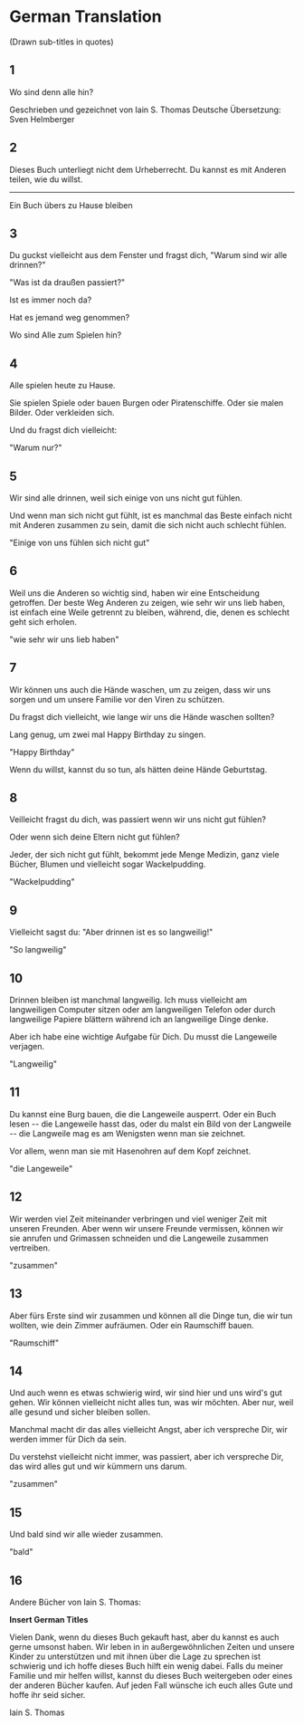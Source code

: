 # German Translation

(Drawn sub-titles in quotes)

## 1

Wo sind denn alle hin?

Geschrieben und gezeichnet von Iain S. Thomas
Deutsche Übersetzung: Sven Helmberger

## 2

Dieses Buch unterliegt nicht dem Urheberrecht. Du kannst es mit Anderen teilen, wie du willst.

---

Ein Buch übers zu Hause bleiben

## 3

Du guckst vielleicht aus dem Fenster und fragst dich, "Warum sind wir alle drinnen?"

"Was ist da draußen passiert?"

Ist es immer noch da?

Hat es jemand weg genommen?

Wo sind Alle zum Spielen hin?

## 4

Alle spielen heute zu Hause.

Sie spielen Spiele oder bauen Burgen oder Piratenschiffe. 
Oder sie malen Bilder. 
Oder verkleiden sich.

Und du fragst dich vielleicht: 

"Warum nur?"

## 5

Wir sind alle drinnen, weil sich einige von uns nicht gut fühlen.

Und wenn man sich nicht gut fühlt, ist es manchmal das Beste einfach 
nicht mit Anderen zusammen zu sein, damit die sich nicht auch schlecht fühlen.

"Einige von uns fühlen sich nicht gut"

## 6

Weil uns die Anderen so wichtig sind, haben wir eine Entscheidung getroffen. Der beste Weg Anderen zu zeigen,
wie sehr wir uns lieb haben, ist einfach eine Weile getrennt zu bleiben, während, die, 
denen es schlecht geht sich erholen.    

"wie sehr wir uns lieb haben"

## 7

Wir können uns auch die Hände waschen, um zu zeigen, dass wir uns sorgen und um unsere Familie vor
den Viren zu schützen.

Du fragst dich vielleicht, wie lange wir uns die Hände waschen sollten?

Lang genug, um zwei mal Happy Birthday zu singen.

"Happy Birthday"

Wenn du willst, kannst du so tun, als hätten deine Hände Geburtstag.

## 8

Veilleicht fragst du dich, was passiert wenn wir uns nicht gut fühlen?

Oder wenn sich deine Eltern nicht gut fühlen?

Jeder, der sich nicht gut fühlt, bekommt jede Menge Medizin, ganz viele Bücher, Blumen und vielleicht 
sogar Wackelpudding.

"Wackelpudding"

## 9

Vielleicht sagst du: "Aber drinnen ist es so langweilig!"

"So langweilig"

## 10

Drinnen bleiben ist manchmal langweilig. Ich muss vielleicht am langweiligen Computer sitzen
oder am langweiligen Telefon oder durch langweilige Papiere blättern während ich an langweilige
Dinge denke.

Aber ich habe eine wichtige Aufgabe für Dich. Du musst die Langeweile verjagen.

"Langweilig"

## 11

Du kannst eine Burg bauen, die die Langeweile ausperrt. Oder ein Buch lesen -- die Langeweile hasst das,
oder du malst ein Bild von der Langweile -- die Langweile mag es am Wenigsten wenn man sie zeichnet.

Vor allem, wenn man sie mit Hasenohren auf dem Kopf zeichnet.
                                                            
"die Langeweile"

## 12

Wir werden viel Zeit miteinander verbringen und viel weniger Zeit mit unseren Freunden. Aber wenn wir
unsere Freunde vermissen, können wir sie anrufen und Grimassen schneiden und die Langeweile zusammen
vertreiben.

"zusammen"

## 13

Aber fürs Erste sind wir zusammen und können all die Dinge tun, die wir tun wollten, wie dein Zimmer aufräumen.
Oder ein Raumschiff bauen.

"Raumschiff"

## 14

Und auch wenn es etwas schwierig wird, wir sind hier und uns wird's gut gehen.
Wir können vielleicht nicht alles tun, was wir möchten. Aber nur, weil alle gesund und sicher bleiben sollen.

Manchmal macht dir das alles vielleicht Angst, aber ich verspreche Dir, wir werden immer für Dich da sein.

Du verstehst vielleicht nicht immer, was passiert, aber ich verspreche Dir, das wird alles gut und wir kümmern
uns darum.

"zusammen"

## 15

Und bald sind wir alle wieder zusammen.

"bald"


## 16

Andere Bücher von Iain S. Thomas:

**Insert German Titles**

Vielen Dank, wenn du dieses Buch gekauft hast, aber du kannst es auch gerne umsonst haben. Wir leben in
in außergewöhnlichen Zeiten und unsere Kinder zu unterstützen und mit ihnen über die Lage zu sprechen ist schwierig und
ich hoffe dieses Buch hilft ein wenig dabei. Falls du meiner Familie und mir helfen willst, kannst du dieses
Buch weitergeben oder eines der anderen Bücher kaufen. Auf jeden Fall wünsche ich euch alles Gute und hoffe ihr seid sicher.

Iain S. Thomas
